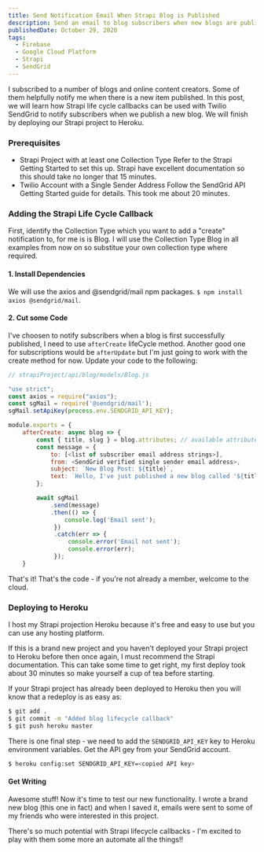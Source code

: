 ```yaml
---
title: Send Notification Email When Strapi Blog is Published
description: Send an email to blog subscribers when new blogs are published using Twilio SendGrid
publishedDate: October 29, 2020
tags:
  - Firebase
  - Google Cloud Platform
  - Strapi
  - SendGrid
---
```


I subscribed to a number of blogs and online content creators. Some of them helpfully notify me when there is a new item published. In this post, we will learn how Strapi life cycle callbacks can be used with Twilio SendGrid to notify subscribers when we publish a new blog. We will finish by deploying our Strapi project to Heroku.

### Prerequisites

- Strapi Project with at least one Collection Type Refer to the Strapi Getting Started to set this up. Strapi have excellent documentation so this should take no longer that 15 minutes.
- Twilio Account with a Single Sender Address Follow the SendGrid API Getting Started guide for details. This took me about 20 minutes.

### Adding the Strapi Life Cycle Callback

First, identify the Collection Type which you want to add a "create" notification to, for me is is Blog. I will use the Collection Type Blog in all examples from now on so substitue your own collection type where required.

#### 1. Install Dependencies

We will use the axios and @sendgrid/mail npm packages. `$ npm install axios @sendgrid/mail`.

#### 2. Cut some Code

I've choosen to notify subscribers when a blog is first successfully published, I need to use `afterCreate` lifeCycle method. Another good one for subscriptions would be `afterUpdate` but I'm just going to work with the create method for now. Update your code to the following:

```js
// strapiProject/api/blog/models/Blog.js

"use strict";
const axios = require("axios");
const sgMail = require('@sendgrid/mail');
sgMail.setApiKey(process.env.SENDGRID_API_KEY);

module.exports = {
    afterCreate: async blog => {
        const { title, slug } = blog.attributes; // available attributes will depend on your Collection Type attributes
        const message = {
            to: [<list of subscriber email address strings>],
            from: <SendGrid verified single sender email address>,
            subject: `New Blog Post: ${title}`,
            text: `Hello, I've just published a new blog called '${title}'. Read it here: ${slug}`,
        };

        await sgMail
            .send(message)
            .then(() => {
                console.log('Email sent');
             })
             .catch(err => {
                 console.error('Email not sent');
                 console.error(err);
             });
    }
```

That's it! That's the code - if you're not already a member, welcome to the cloud.

### Deploying to Heroku

I host my Strapi projection Heroku because it's free and easy to use but you can use any hosting platform.

If this is a brand new project and you haven't deployed your Strapi project to Heroku before then once again, I must recommend the Strapi documentation. This can take some time to get right, my first deploy took about 30 minutes so make yourself a cup of tea before starting.

If your Strapi project has already been deployed to Heroku then you will know that a redeploy is as easy as:

```bash
$ git add .
$ git commit -m "Added blog lifecycle callback"
$ git push heroku master
```

There is one final step - we need to add the `SENDGRID_API_KEY` key to Heroku environment variables. Get the API gey from your SendGrid account.

```bash
$ heroku config:set SENDGRID_API_KEY=<copied API key>
```

#### Get Writing

Awesome stuff! Now it's time to test our new functionality. I wrote a brand new blog (this one in fact) and when I saved it, emails were sent to some of my friends who were interested in this project.

There's so much potential with Strapi lifecycle callbacks - I'm excited to play with them some more an automate all the things!!
